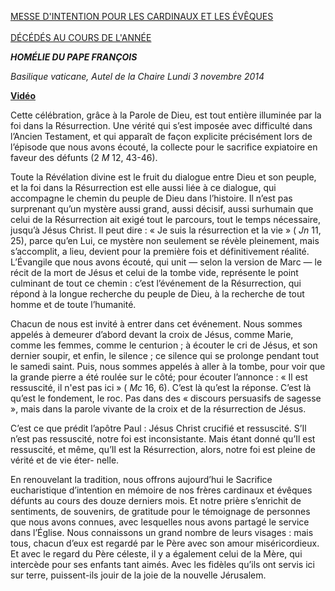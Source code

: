 [MESSE D'INTENTION POUR LES CARDINAUX ET LES ÉVÊQUES\
\
DÉCÉDÉS AU COURS DE L'ANNÉE](http://www.vatican.va/news_services/liturgy/libretti/2014/20141103-libretto-suffragio-card-vesc-defunti.pdf)

***HOMÉLIE DU PAPE FRANÇOIS***

*Basilique vaticane, Autel de la Chaire* *Lundi 3 novembre 2014*

**[Vidéo](http://player.rv.va/vaticanplayer.asp?language=it&tic=VA_DZ2LZ3CN)**

Cette célébration, grâce à la Parole de Dieu, est tout entière illuminée par la foi dans la Résurrection. Une vérité qui s’est imposée avec difficulté dans l’Ancien Testament, et qui apparaît de façon explicite précisément lors de l’épisode que nous avons écouté, la collecte pour le sacrifice expiatoire en faveur des défunts (2 *M* 12, 43-46).

Toute la Révélation divine est le fruit du dialogue entre Dieu et son peuple, et la foi dans la Résurrection est elle aussi liée à ce dialogue, qui accompagne le chemin du peuple de Dieu dans l’histoire. Il n’est pas surprenant qu’un mystère aussi grand, aussi décisif, aussi surhumain que celui de la Résurrection ait exigé tout le parcours, tout le temps nécessaire, jusqu’à Jésus Christ. Il peut dire : « Je suis la résurrection et la vie » ( *Jn* 11, 25), parce qu’en Lui, ce mystère non seulement se révèle pleinement, mais s’accomplit, a lieu, devient pour la première fois et définitivement réalité. L’Évangile que nous avons écouté, qui unit — selon la version de Marc — le récit de la mort de Jésus et celui de la tombe vide, représente le point culminant de tout ce chemin : c’est l’événement de la Résurrection, qui répond à la longue recherche du peuple de Dieu, à la recherche de tout homme et de toute l’humanité.

Chacun de nous est invité à entrer dans cet événement. Nous sommes appelés à demeurer d’abord devant la croix de Jésus, comme Marie, comme les femmes, comme le centurion ; à écouter le cri de Jésus, et son dernier soupir, et enfin, le silence ; ce silence qui se prolonge pendant tout le samedi saint. Puis, nous sommes appelés à aller à la tombe, pour voir que la grande pierre a été roulée sur le côté; pour écouter l’annonce : « Il est ressuscité, il n'est pas ici » ( *Mc* 16, 6). C’est là qu’est la réponse. C’est là qu’est le fondement, le roc. Pas dans des « discours persuasifs de sagesse », mais dans la parole vivante de la croix et de la résurrection de Jésus.

C’est ce que prédit l’apôtre Paul : Jésus Christ crucifié et ressuscité. S’Il n’est pas ressuscité, notre foi est inconsistante. Mais étant donné qu’Il est ressuscité, et même, qu’Il est la Résurrection, alors, notre foi est pleine de vérité et de vie éter- nelle.

En renouvelant la tradition, nous offrons aujourd’hui le Sacrifice eucharistique d’intention en mémoire de nos frères cardinaux et évêques défunts au cours des douze derniers mois. Et notre prière s’enrichit de sentiments, de souvenirs, de gratitude pour le témoignage de personnes que nous avons connues, avec lesquelles nous avons partagé le service dans l’Église. Nous connaissons un grand nombre de leurs visages : mais tous, chacun d’eux est regardé par le Père avec son amour miséricordieux. Et avec le regard du Père céleste, il y a également celui de la Mère, qui intercède pour ses enfants tant aimés. Avec les fidèles qu’ils ont servis ici sur terre, puissent-ils jouir de la joie de la nouvelle Jérusalem.